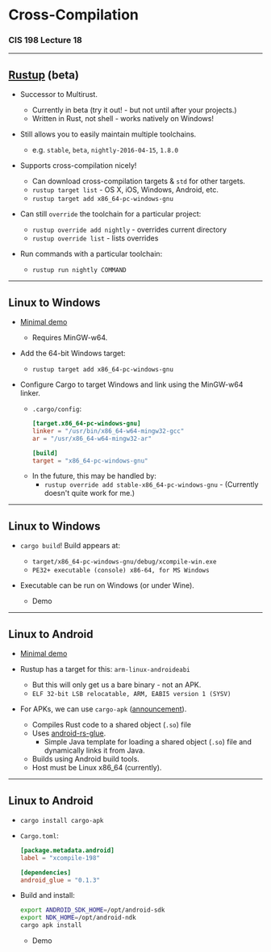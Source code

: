 # Cross-Compilation

### CIS 198 Lecture 18

---

## [Rustup](https://www.rustup.rs/) (beta)

- Successor to Multirust.
    - Currently in beta (try it out! - but not until after your projects.)
    - Written in Rust, not shell - works natively on Windows!

- Still allows you to easily maintain multiple toolchains.
    - e.g. `stable`, `beta`, `nightly-2016-04-15`, `1.8.0`

- Supports cross-compilation nicely!
    - Can download cross-compilation targets & `std` for other targets.
    - `rustup target list` - OS X, iOS, Windows, Android, etc.
    - `rustup target add x86_64-pc-windows-gnu`

- Can still `override` the toolchain for a particular project:
    - `rustup override add nightly` - overrides current directory
    - `rustup override list` - lists overrides

- Run commands with a particular toolchain:
    - `rustup run nightly COMMAND`

---

## Linux to Windows

- [Minimal demo](https://github.com/cis198-2016s/demo-xcompile-win64)
    - Requires MinGW-w64.

- Add the 64-bit Windows target:
    - `rustup target add x86_64-pc-windows-gnu`

- Configure Cargo to target Windows and link using the
    MinGW-w64 linker.
    - `.cargo/config`:
        ```toml
        [target.x86_64-pc-windows-gnu]
        linker = "/usr/bin/x86_64-w64-mingw32-gcc"
        ar = "/usr/x86_64-w64-mingw32-ar"

        [build]
        target = "x86_64-pc-windows-gnu"
        ```
    - In the future, this may be handled by:
        - `rustup override add stable-x86_64-pc-windows-gnu`
              - (Currently doesn't quite work for me.)

---

## Linux to Windows

- `cargo build`! Build appears at:
    - `target/x86_64-pc-windows-gnu/debug/xcompile-win.exe`
    - `PE32+ executable (console) x86-64, for MS Windows`

- Executable can be run on Windows (or under Wine).
    - Demo

---

## Linux to Android

- [Minimal demo](https://github.com/cis198-2016s/demo-xcompile-android)

- Rustup has a target for this: `arm-linux-androideabi`
    - But this will only get us a bare binary - not an APK.
    - `ELF 32-bit LSB relocatable, ARM, EABI5 version 1 (SYSV)`

- For APKs, we can use `cargo-apk` ([announcement](https://users.rust-lang.org/t/announcing-cargo-apk/5501)).
    - Compiles Rust code to a shared object (`.so`) file
    - Uses [android-rs-glue](https://github.com/tomaka/android-rs-glue).
        - Simple Java template for loading a shared object (`.so`) file and dynamically links it from Java.
    - Builds using Android build tools.
    - Host must be Linux x86\_64 (currently).

---

## Linux to Android

- `cargo install cargo-apk`

- `Cargo.toml`:
    ```toml
    [package.metadata.android]
    label = "xcompile-198"

    [dependencies]
    android_glue = "0.1.3"
    ```

- Build and install:
    ```sh
    export ANDROID_SDK_HOME=/opt/android-sdk
    export NDK_HOME=/opt/android-ndk
    cargo apk install
    ```
    - Demo
